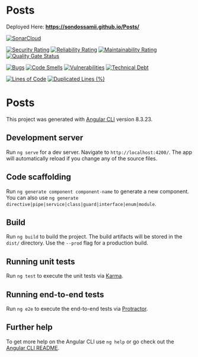 # Posts

Deployed Here: **https://sondossamii.github.io/Posts/**

[![SonarCloud](https://sonarcloud.io/images/project_badges/sonarcloud-white.svg)](https://sonarcloud.io/dashboard?id=SondosSamii_Posts)

[![Security Rating](https://sonarcloud.io/api/project_badges/measure?project=SondosSamii_Posts&metric=security_rating)](https://sonarcloud.io/dashboard?id=SondosSamii_Posts)
[![Reliability Rating](https://sonarcloud.io/api/project_badges/measure?project=SondosSamii_Posts&metric=reliability_rating)](https://sonarcloud.io/dashboard?id=SondosSamii_Posts)
[![Maintainability Rating](https://sonarcloud.io/api/project_badges/measure?project=SondosSamii_Posts&metric=sqale_rating)](https://sonarcloud.io/dashboard?id=SondosSamii_Posts)
[![Quality Gate Status](https://sonarcloud.io/api/project_badges/measure?project=SondosSamii_Posts&metric=alert_status)](https://sonarcloud.io/dashboard?id=SondosSamii_Posts)

[![Bugs](https://sonarcloud.io/api/project_badges/measure?project=SondosSamii_Posts&metric=bugs)](https://sonarcloud.io/dashboard?id=SondosSamii_Posts)
[![Code Smells](https://sonarcloud.io/api/project_badges/measure?project=SondosSamii_Posts&metric=code_smells)](https://sonarcloud.io/dashboard?id=SondosSamii_Posts)
[![Vulnerabilities](https://sonarcloud.io/api/project_badges/measure?project=SondosSamii_Posts&metric=vulnerabilities)](https://sonarcloud.io/dashboard?id=SondosSamii_Posts)
[![Technical Debt](https://sonarcloud.io/api/project_badges/measure?project=SondosSamii_Posts&metric=sqale_index)](https://sonarcloud.io/dashboard?id=SondosSamii_Posts)

[![Lines of Code](https://sonarcloud.io/api/project_badges/measure?project=SondosSamii_Posts&metric=ncloc)](https://sonarcloud.io/dashboard?id=SondosSamii_Posts)
[![Duplicated Lines (%)](https://sonarcloud.io/api/project_badges/measure?project=SondosSamii_Posts&metric=duplicated_lines_density)](https://sonarcloud.io/dashboard?id=SondosSamii_Posts)

# Posts

This project was generated with [Angular CLI](https://github.com/angular/angular-cli) version 8.3.23.

## Development server

Run `ng serve` for a dev server. Navigate to `http://localhost:4200/`. The app will automatically reload if you change any of the source files.

## Code scaffolding

Run `ng generate component component-name` to generate a new component. You can also use `ng generate directive|pipe|service|class|guard|interface|enum|module`.

## Build

Run `ng build` to build the project. The build artifacts will be stored in the `dist/` directory. Use the `--prod` flag for a production build.

## Running unit tests

Run `ng test` to execute the unit tests via [Karma](https://karma-runner.github.io).

## Running end-to-end tests

Run `ng e2e` to execute the end-to-end tests via [Protractor](http://www.protractortest.org/).

## Further help

To get more help on the Angular CLI use `ng help` or go check out the [Angular CLI README](https://github.com/angular/angular-cli/blob/master/README.md).
